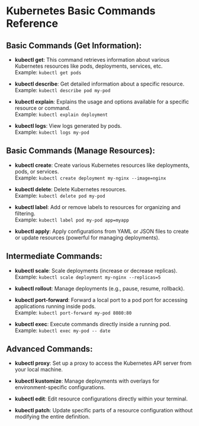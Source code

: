 # Kubernetes Basic Commands Reference

## Basic Commands (Get Information):

- **kubectl get**: This command retrieves information about various Kubernetes resources like pods, deployments, services, etc.  
  Example: `kubectl get pods`

- **kubectl describe**: Get detailed information about a specific resource.  
  Example: `kubectl describe pod my-pod`

- **kubectl explain**: Explains the usage and options available for a specific resource or command.  
  Example: `kubectl explain deployment`

- **kubectl logs**: View logs generated by pods.  
  Example: `kubectl logs my-pod`

## Basic Commands (Manage Resources):

- **kubectl create**: Create various Kubernetes resources like deployments, pods, or services.  
  Example: `kubectl create deployment my-nginx --image=nginx`

- **kubectl delete**: Delete Kubernetes resources.  
  Example: `kubectl delete pod my-pod`

- **kubectl label**: Add or remove labels to resources for organizing and filtering.  
  Example: `kubectl label pod my-pod app=myapp`

- **kubectl apply**: Apply configurations from YAML or JSON files to create or update resources (powerful for managing deployments).

## Intermediate Commands:

- **kubectl scale**: Scale deployments (increase or decrease replicas).  
  Example: `kubectl scale deployment my-nginx --replicas=5`

- **kubectl rollout**: Manage deployments (e.g., pause, resume, rollback).

- **kubectl port-forward**: Forward a local port to a pod port for accessing applications running inside pods.  
  Example: `kubectl port-forward my-pod 8080:80`

- **kubectl exec**: Execute commands directly inside a running pod.  
  Example: `kubectl exec my-pod -- date`

## Advanced Commands:

- **kubectl proxy**: Set up a proxy to access the Kubernetes API server from your local machine.

- **kubectl kustomize**: Manage deployments with overlays for environment-specific configurations.

- **kubectl edit**: Edit resource configurations directly within your terminal.

- **kubectl patch**: Update specific parts of a resource configuration without modifying the entire definition.
